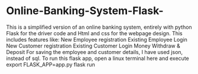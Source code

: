 # Online-Banking-System-Flask-
This is a simplified version of an online banking system, entirely with python Flask for the driver code and Html and css for the webpage design. This includes features like:  New Employee registration Existing Employee Login New Customer registration Existing Customer Login Money Withdraw &amp; Deposit  For saving the employee and customer details, I have used json, instead of sql.  To run this flask app, open a linux terminal here and execute export FLASK_APP=app.py flask run
